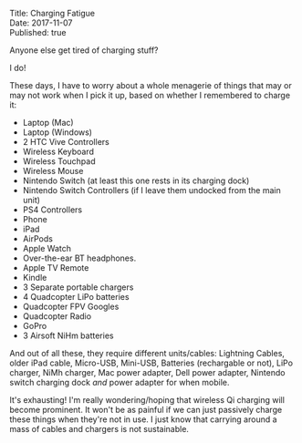 Title: Charging Fatigue  
Date: 2017-11-07  
Published: true  

Anyone else get tired of charging stuff? 

I do! 

These days, I have to worry about a whole menagerie of things that may or may not work when I pick
it up, based on whether I remembered to charge it:

- Laptop (Mac)
- Laptop (Windows)
- 2 HTC Vive Controllers
- Wireless Keyboard
- Wireless Touchpad
- Wireless Mouse
- Nintendo Switch (at least this one rests in its charging dock)
- Nintendo Switch Controllers (if I leave them undocked from the main unit)
- PS4 Controllers
- Phone
- iPad
- AirPods
- Apple Watch
- Over-the-ear BT headphones.
- Apple TV Remote
- Kindle
- 3 Separate portable chargers
- 4 Quadcopter LiPo batteries
- Quadcopter FPV Googles
- Quadcopter Radio
- GoPro
- 3 Airsoft NiHm batteries

And out of all these, they require different units/cables: Lightning Cables, older iPad cable, Micro-USB, 
Mini-USB, Batteries (rechargable or not), LiPo charger, NiMh charger, Mac power adapter, 
Dell power adapter, Nintendo switch charging dock *and* power adapter for when mobile. 

It's exhausting! I'm really wondering/hoping that wireless Qi charging will become prominent. It won't
be as painful if we can just passively charge these things when they're not in use. I just know that
carrying around a mass of cables and chargers is not sustainable.
